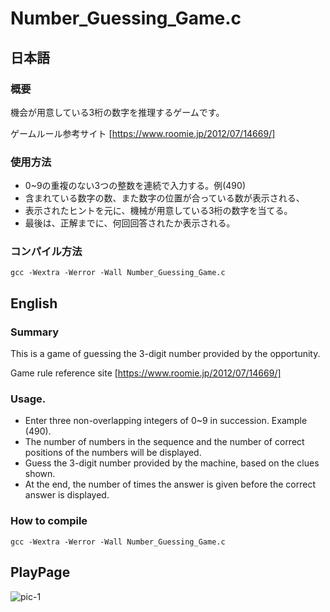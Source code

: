 # Number_Guessing_Game.c
## 日本語
### 概要
機会が用意している3桁の数字を推理するゲームです。

ゲームルール参考サイト
[https://www.roomie.jp/2012/07/14669/]

### 使用方法
+ 0~9の重複のない3つの整数を連続で入力する。例(490)
+ 含まれている数字の数、また数字の位置が合っている数が表示される、
+ 表示されたヒントを元に、機械が用意している3桁の数字を当てる。
+ 最後は、正解までに、何回回答されたか表示される。

### コンパイル方法
	gcc -Wextra -Werror -Wall Number_Guessing_Game.c

## English
### Summary
This is a game of guessing the 3-digit number provided by the opportunity.

Game rule reference site
[https://www.roomie.jp/2012/07/14669/]

### Usage.
+ Enter three non-overlapping integers of 0~9 in succession. Example (490).
+ The number of numbers in the sequence and the number of correct positions of the numbers will be displayed.
+ Guess the 3-digit number provided by the machine, based on the clues shown.
+ At the end, the number of times the answer is given before the correct answer is displayed.

### How to compile
	gcc -Wextra -Werror -Wall Number_Guessing_Game.c

## PlayPage
![pic-1](https://i.gyazo.com/5ed9afed011349b113e0887ab564c011.png)